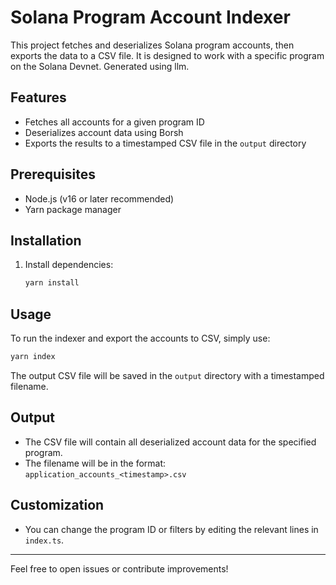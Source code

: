 # Solana Program Account Indexer

This project fetches and deserializes Solana program accounts, then exports the data to a CSV file. It is designed to work with a specific program on the Solana Devnet.
Generated using llm.

## Features

- Fetches all accounts for a given program ID
- Deserializes account data using Borsh
- Exports the results to a timestamped CSV file in the `output` directory

## Prerequisites

- Node.js (v16 or later recommended)
- Yarn package manager

## Installation

1. Install dependencies:
   ```bash
   yarn install
   ```

## Usage

To run the indexer and export the accounts to CSV, simply use:

```bash
yarn index
```

The output CSV file will be saved in the `output` directory with a timestamped filename.

## Output

- The CSV file will contain all deserialized account data for the specified program.
- The filename will be in the format: `application_accounts_<timestamp>.csv`

## Customization

- You can change the program ID or filters by editing the relevant lines in `index.ts`.

---

Feel free to open issues or contribute improvements!
